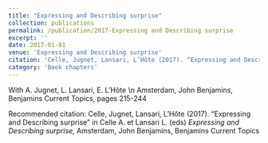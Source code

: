```yaml
---
title: "Expressing and Describing surprise"
collection: publications
permalink: /publication/2017-Expressing and Describing surprise
excerpt: ''
date: 2017-01-01
venue: 'Expressing and Describing surprise'
citation: 'Celle, Jugnet, Lansari, L’Hôte (2017). “Expressing and Describing surprise” in Celle A. et Lansari L. (eds) <i>Expressing and Describing surprise,</i> Amsterdam, John Benjamins, Benjamins Current Topics'
category: 'Book chapters'
---
```

With A. Jugnet, L. Lansari, E. L’Hôte \n Amsterdam, John Benjamins, Benjamins Current Topics, pages 215-244

Recommended citation: Celle, Jugnet, Lansari, L’Hôte (2017). “Expressing and Describing surprise” in Celle A. et Lansari L. (eds) <i>Expressing and Describing surprise,</i> Amsterdam, John Benjamins, Benjamins Current Topics